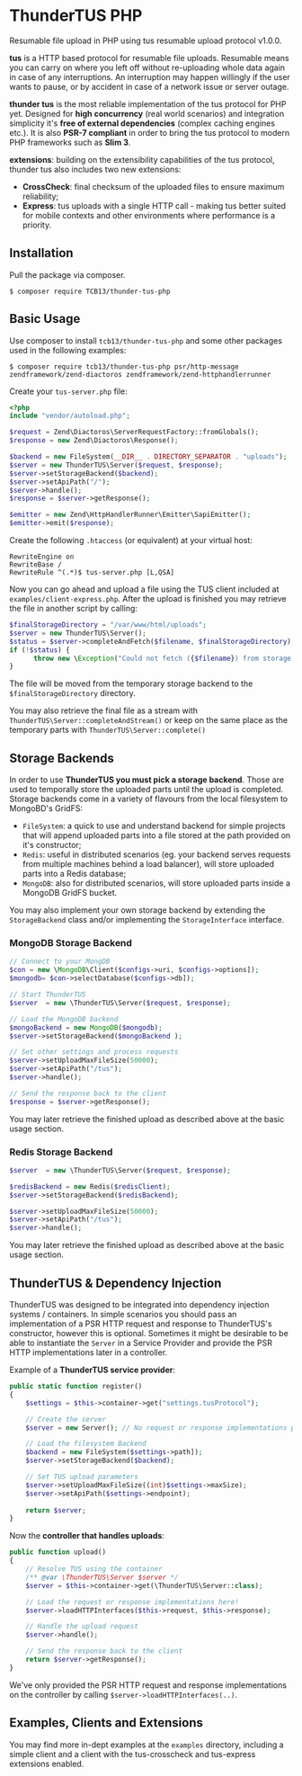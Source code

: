 # ThunderTUS PHP

Resumable file upload in PHP using tus resumable upload protocol v1.0.0.

**tus** is a HTTP based protocol for resumable file uploads. Resumable means you can carry on where you left off without re-uploading whole data again in case of any interruptions. An interruption may happen willingly if the user wants to pause, or by accident in case of a network issue or server outage.

**thunder tus** is the most reliable implementation of the tus protocol for PHP yet. Designed for **high concurrency** (real world scenarios) and integration simplicity it's **free of external dependencies** (complex caching engines etc.). It is also **PSR-7 compliant** in order to bring the tus protocol to modern PHP frameworks such as **Slim 3**.

**extensions**: building on the extensibility capabilities of the tus protocol, thunder tus also includes two new extensions:

- **CrossCheck**: final checksum of the uploaded files to ensure maximum reliability;
- **Express**: tus uploads with a single HTTP call - making tus better suited for mobile contexts and other environments where performance is a priority.

## Installation

Pull the package via composer.
```shell
$ composer require TCB13/thunder-tus-php
```

## Basic Usage

Use composer to install `tcb13/thunder-tus-php` and some other packages used in the following examples:
```shell
$ composer require tcb13/thunder-tus-php psr/http-message zendframework/zend-diactoros zendframework/zend-httphandlerrunner
```
Create your `tus-server.php` file:
````php
<?php
include "vendor/autoload.php";

$request = Zend\Diactoros\ServerRequestFactory::fromGlobals();
$response = new Zend\Diactoros\Response();

$backend = new FileSystem(__DIR__ . DIRECTORY_SEPARATOR . "uploads");
$server = new ThunderTUS\Server($request, $response);
$server->setStorageBackend($backend);
$server->setApiPath("/");
$server->handle();
$response = $server->getResponse();

$emitter = new Zend\HttpHandlerRunner\Emitter\SapiEmitter();
$emitter->emit($response);
````
Create the following `.htaccess` (or equivalent) at your virtual host:
````
RewriteEngine on
RewriteBase /
RewriteRule ^(.*)$ tus-server.php [L,QSA]
````
Now you can go ahead and upload a file using the TUS client included at `examples/client-express.php`.
After the upload is finished you may retrieve the file in another script by calling:
````php
$finalStorageDirectory = "/var/www/html/uploads";
$server = new ThunderTUS\Server();
$status = $server->completeAndFetch($filename, $finalStorageDirectory);
if (!$status) {
      throw new \Exception("Could not fetch ({$filename}) from storage backend: not found.");
}
````
The file will be moved from the temporary storage backend to the `$finalStorageDirectory` directory.

You may also retrieve the final file as a stream with `ThunderTUS\Server::completeAndStream()` or keep on the same place as the temporary parts with `ThunderTUS\Server::complete()`

## Storage Backends

In order to use **ThunderTUS you must pick a storage backend**. Those are used to temporally store the uploaded parts until the upload is completed. Storage backends come in a variety of flavours from the local filesystem to MongoBD's GridFS:

- `FileSystem`: a quick to use and understand backend for simple projects that will append uploaded parts into a file stored at the path provided on it's constructor;
- `Redis`: useful in distributed scenarios (eg. your backend serves requests from multiple machines behind a load balancer), will store uploaded parts into a Redis database;
- `MongoDB`: also for distributed scenarios, will store uploaded parts inside a MongoDB GridFS bucket.

You may also implement your own storage backend by extending the `StorageBackend` class and/or implementing the `StorageInterface` interface.

### MongoDB Storage Backend
````php
// Connect to your MongDB
$con = new \MongoDB\Client($configs->uri, $configs->options]);
$mongodb= $con->selectDatabase($configs->db]);

// Start ThunderTUS
$server  = new \ThunderTUS\Server($request, $response);

// Load the MongoDB backend
$mongoBackend = new MongoDB($mongodb);
$server->setStorageBackend($mongoBackend );

// Set other settings and process requests
$server->setUploadMaxFileSize(50000);
$server->setApiPath("/tus");
$server->handle();

// Send the response back to the client
$response = $server->getResponse();
````
You may later retrieve the finished upload as described above at the basic usage section.

### Redis Storage Backend
````php
$server  = new \ThunderTUS\Server($request, $response);

$redisBackend = new Redis($redisClient);
$server->setStorageBackend($redisBackend);

$server->setUploadMaxFileSize(50000);
$server->setApiPath("/tus");
$server->handle();
`````
You may later retrieve the finished upload as described above at the basic usage section.

## ThunderTUS & Dependency Injection

ThunderTUS was designed to be integrated into dependency injection systems / containers. 
In simple scenarios you should pass an implementation of a PSR HTTP request and response to ThunderTUS's constructor, however this is optional. Sometimes it might be desirable to be able to instantiate the `Server` in a Service Provider and provide the PSR HTTP implementations later in a controller.

Example of a **ThunderTUS service provider**:

````php
public static function register()
{
    $settings = $this->container->get("settings.tusProtocol");

    // Create the server
    $server = new Server(); // No request or response implementations passed here

    // Load the filesystem Backend
    $backend = new FileSystem($settings->path]);
    $server->setStorageBackend($backend);

    // Set TUS upload parameters
    $server->setUploadMaxFileSize((int)$settings->maxSize);
    $server->setApiPath($settings->endpoint);
    
    return $server;
}
````
Now the **controller that handles uploads**:

````php
public function upload()
{
    // Resolve TUS using the container
    /** @var \ThunderTUS\Server $server */
    $server = $this->container->get(\ThunderTUS\Server::class);

    // Load the request or response implementations here!
    $server->loadHTTPInterfaces($this->request, $this->response); 

    // Handle the upload request
    $server->handle();

    // Send the response back to the client
    return $server->getResponse();
}
````
We've only provided the PSR HTTP request and response implementations on the controller by calling `$server->loadHTTPInterfaces(..)`.

## Examples, Clients and Extensions

You may find more in-dept examples at the `examples` directory, including a simple client and a client with the tus-crosscheck and tus-express extensions enabled.
